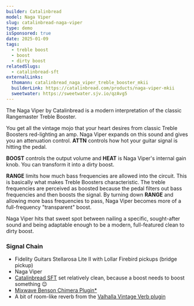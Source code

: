```yaml
---
builder: Catalinbread
model: Naga Viper
slug: catalinbread-naga-viper
type: demo
isSponsored: true
date: 2025-01-09
tags:
  - treble boost
  - boost
  - dirty boost
relatedSlugs:
  - catalinbread-sft
externalLinks:
  thomann: catalinbread_naga_viper_treble_booster_mkii
  builderLink: https://catalinbread.com/products/naga-viper-mkii
  sweetwater: https://sweetwater.sjv.io/qzAvg5
---
```


The Naga Viper by Catalinbread is a modern interpretation of the classic Rangemaster Treble Booster.

You get all the vintage mojo that your heart desires from classic Treble Boosters red-lighting an amp. Naga Viper expands on this sound and gives you an attenuation control. **ATTN** controls how hot your guitar signal is hitting the pedal.

**BOOST** controls the output volume and **HEAT** is Naga Viper's internal gain knob. You can transform it into a dirty boost.

**RANGE** limits how much bass frequencies are allowed into the circuit. This is basically what makes Treble Boosters characteristic. The treble frequencies are perceived as boosted because the pedal filters out bass frequencies and then boosts the signal. By turning down **RANGE** and allowing more bass frequencies to pass, Naga Viper becomes more of a full-frequency "transparent" boost.

Naga Viper hits that sweet spot between nailing a specific, sought-after sound and being adaptable enough to be a modern, full-featured clean to dirty boost.

### Signal Chain

- Fidelity Guitars Stellarosa Lite II with Lollar Firebird pickups (bridge pickup)
- Naga Viper
- [Catalinbread SFT](/demos/catalinbread-sft) set relatively clean, because a boost needs to boost something 😉
- [Mixwave Benson Chimera Plugin\*](https://sweetwater.sjv.io/B0N2PL)
- A bit of room-like reverb from the [Valhalla Vintage Verb plugin](https://valhalladsp.com/shop/reverb/valhalla-vintage-verb/)
